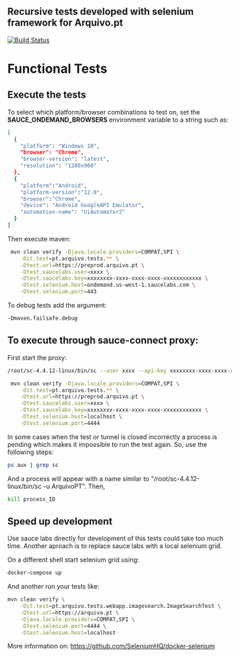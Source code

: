 Recursive tests developed with selenium framework for Arquivo.pt
---------------

[![Build Status](https://app.saucelabs.com/browser-matrix/ArquivoPT.svg)](https://app.saucelabs.com/builds/7cf39791df3937efa655426a7768c0bb)

# Functional Tests

## Execute the tests

To select which platform/browser combinations to test on, set the **SAUCE_ONDEMAND_BROWSERS** environment variable to a string such as:

```bash
[
  {
    "platform": "Windows 10",
    "browser": "Chrome",
    "browser-version": "latest",
    "resolution": "1280x960"
  },
  {
    "platform":"Android",
    "platform-version":"12.0",
    "browser":"Chrome",
    "device": "Android GoogleAPI Emulator",
    "automation-name": "UiAutomator2"
  }
]
```
Then execute maven:

```bash
 mvn clean verify -Djava.locale.providers=COMPAT,SPI \
    -Dit.test=pt.arquivo.tests.** \
    -Dtest.url=https://preprod.arquivo.pt \
    -Dtest.saucelabs.user=xxxx \
    -Dtest.saucelabs.key=xxxxxxxx-xxxx-xxxx-xxxx-xxxxxxxxxxxx \
    -Dtest.selenium.host=ondemand.us-west-1.saucelabs.com \
    -Dtest.selenium.port=443
```

To debug tests add the argument:

```bash
-Dmaven.failsafe.debug
```

## To execute through sauce-connect proxy:

First start the proxy:
```bash
/root/sc-4.4.12-linux/bin/sc --user xxxx --api-key xxxxxxxx-xxxx-xxxx-xxxx-xxxxxxxxxxxx --se-port 4444 
```

```bash
 mvn clean verify -Djava.locale.providers=COMPAT,SPI \
    -Dit.test=pt.arquivo.tests.** \
    -Dtest.url=https://preprod.arquivo.pt \
    -Dtest.saucelabs.user=xxxx \
    -Dtest.saucelabs.key=xxxxxxxx-xxxx-xxxx-xxxx-xxxxxxxxxxxx \
    -Dtest.selenium.host=localhost \
    -Dtest.selenium.port=4444
```

In some cases when the test or tunnel is closed incorrectly a process is pending which makes it impossible to run the test again. So, use the following steps:

```bash
ps aux | grep sc
```
And a process will appear with a name similar to "/root/sc-4.4.12-linux/bin/sc -u ArquivoPT". Then,

```bash
kill process_ID
```


## Speed up development

Use sauce labs directly for development of this tests could take too much time. Another aproach is to replace sauce labs with a local selenium grid.

On a different shell start selenium grid using:

```bash
docker-compose up
```

And another run your tests like:

```bash
mvn clean verify \
    -Dit.test=pt.arquivo.tests.webapp.imagesearch.ImageSearchTest \
    -Dtest.url=https://arquivo.pt \
    -Djava.locale.providers=COMPAT,SPI \
    -Dtest.selenium.port=4444 \
    -Dtest.selenium.host=localhost
```

More information on:
https://github.com/SeleniumHQ/docker-selenium

